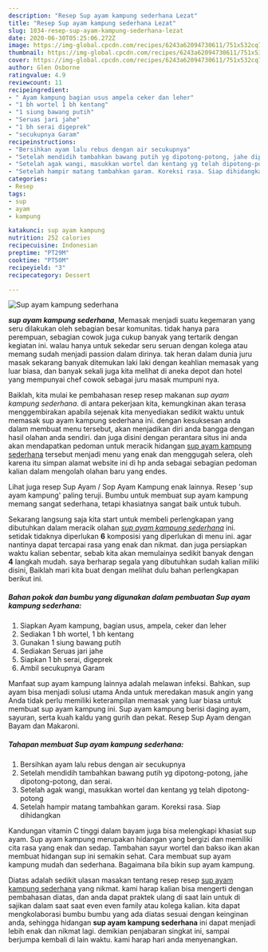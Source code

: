 ```yaml
---
description: "Resep Sup ayam kampung sederhana Lezat"
title: "Resep Sup ayam kampung sederhana Lezat"
slug: 1034-resep-sup-ayam-kampung-sederhana-lezat
date: 2020-06-30T05:25:06.272Z
image: https://img-global.cpcdn.com/recipes/6243a62094730611/751x532cq70/sup-ayam-kampung-sederhana-foto-resep-utama.jpg
thumbnail: https://img-global.cpcdn.com/recipes/6243a62094730611/751x532cq70/sup-ayam-kampung-sederhana-foto-resep-utama.jpg
cover: https://img-global.cpcdn.com/recipes/6243a62094730611/751x532cq70/sup-ayam-kampung-sederhana-foto-resep-utama.jpg
author: Glen Osborne
ratingvalue: 4.9
reviewcount: 11
recipeingredient:
- " Ayam kampung bagian usus ampela ceker dan leher"
- "1 bh wortel 1 bh kentang"
- "1 siung bawang putih"
- "Seruas jari jahe"
- "1 bh serai digeprek"
- "secukupnya Garam"
recipeinstructions:
- "Bersihkan ayam lalu rebus dengan air secukupnya"
- "Setelah mendidih tambahkan bawang putih yg dipotong-potong, jahe dipotong-potong, dan serai."
- "Setelah agak wangi, masukkan wortel dan kentang yg telah dipotong-potong"
- "Setelah hampir matang tambahkan garam. Koreksi rasa. Siap dihidangkan"
categories:
- Resep
tags:
- sup
- ayam
- kampung

katakunci: sup ayam kampung 
nutrition: 252 calories
recipecuisine: Indonesian
preptime: "PT29M"
cooktime: "PT50M"
recipeyield: "3"
recipecategory: Dessert

---
```



![Sup ayam kampung sederhana](https://img-global.cpcdn.com/recipes/6243a62094730611/751x532cq70/sup-ayam-kampung-sederhana-foto-resep-utama.jpg)

<b><i>sup ayam kampung sederhana</i></b>, Memasak menjadi suatu kegemaran yang seru dilakukan oleh sebagian besar komunitas. tidak hanya para perempuan, sebagian cowok juga cukup banyak yang tertarik dengan kegiatan ini. walau hanya untuk sekedar seru seruan dengan kolega atau memang sudah menjadi passion dalam dirinya. tak heran dalam dunia juru masak sekarang banyak ditemukan laki laki dengan keahlian memasak yang luar biasa, dan banyak sekali juga kita melihat di aneka depot dan hotel yang mempunyai chef cowok sebagai juru masak mumpuni nya.

Baiklah, kita mulai ke pembahasan resep resep makanan <i>sup ayam kampung sederhana</i>. di antara pekerjaan kita, kemungkinan akan terasa menggembirakan apabila sejenak kita menyediakan sedikit waktu untuk memasak sup ayam kampung sederhana ini. dengan kesuksesan anda dalam membuat menu tersebut, akan menjadikan diri anda bangga dengan hasil olahan anda sendiri. dan juga disini dengan perantara situs ini anda akan mendapatkan pedoman untuk meracik hidangan <u>sup ayam kampung sederhana</u> tersebut menjadi menu yang enak dan menggugah selera, oleh karena itu simpan alamat website ini di hp anda sebagai sebagian pedoman kalian dalam mengolah olahan baru yang endes.

Lihat juga resep Sup Ayam / Sop Ayam Kampung enak lainnya. Resep &#39;sup ayam kampung&#39; paling teruji. Bumbu untuk membuat sup ayam kampung memang sangat sederhana, tetapi khasiatnya sangat baik untuk tubuh.


Sekarang langsung saja kita start untuk membeli perlengkapan yang dibutuhkan dalam meracik olahan <u><i>sup ayam kampung sederhana</i></u> ini. setidak tidaknya diperlukan <b>6</b> komposisi yang diperlukan di menu ini. agar nantinya dapat tercapai rasa yang enak dan nikmat. dan juga persiapkan waktu kalian sebentar, sebab kita akan memulainya sedikit banyak dengan <b>4</b> langkah mudah. saya berharap segala yang dibutuhkan sudah kalian miliki disini, Baiklah mari kita buat dengan melihat dulu bahan perlengkapan berikut ini.

<!--inarticleads1-->

##### Bahan pokok dan bumbu yang digunakan dalam pembuatan Sup ayam kampung sederhana:

1. Siapkan  Ayam kampung, bagian usus, ampela, ceker dan leher
1. Sediakan 1 bh wortel, 1 bh kentang
1. Gunakan 1 siung bawang putih
1. Sediakan Seruas jari jahe
1. Siapkan 1 bh serai, digeprek
1. Ambil secukupnya Garam


Manfaat sup ayam kampung lainnya adalah melawan infeksi. Bahkan, sup ayam bisa menjadi solusi utama Anda untuk meredakan masuk angin yang Anda tidak perlu memiliki keterampilan memasak yang luar biasa untuk membuat sup ayam kampung ini. Sup ayam kampung berisi daging ayam, sayuran, serta kuah kaldu yang gurih dan pekat. Resep Sup Ayam dengan Bayam dan Makaroni. 

<!--inarticleads2-->

##### Tahapan membuat Sup ayam kampung sederhana:

1. Bersihkan ayam lalu rebus dengan air secukupnya
1. Setelah mendidih tambahkan bawang putih yg dipotong-potong, jahe dipotong-potong, dan serai.
1. Setelah agak wangi, masukkan wortel dan kentang yg telah dipotong-potong
1. Setelah hampir matang tambahkan garam. Koreksi rasa. Siap dihidangkan


Kandungan vitamin C tinggi dalam bayam juga bisa melengkapi khasiat sup ayam. Sup ayam kampung merupakan hidangan yang bergizi dan memiliki cita rasa yang enak dan sedap. Tambahan sayur wortel dan bakso ikan akan membuat hidangan sup ini semakin sehat. Cara membuat sup ayam kampung mudah dan sederhana. Bagaimana bila bikin sup ayam kampung. 

Diatas adalah sedikit ulasan masakan tentang resep resep <u>sup ayam kampung sederhana</u> yang nikmat. kami harap kalian bisa mengerti dengan pembahasan diatas, dan anda dapat praktek ulang di saat lain untuk di sajikan dalam saat saat even even family atau kolega kalian. kita dapat mengkolaborasi bumbu bumbu yang ada diatas sesuai dengan keinginan anda, sehingga hidangan <b>sup ayam kampung sederhana</b> ini dapat menjadi lebih enak dan nikmat lagi. demikian penjabaran singkat ini, sampai berjumpa kembali di lain waktu. kami harap hari anda menyenangkan.

